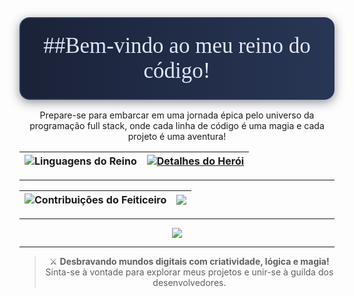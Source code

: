 <div align="center">

<!-- Adiciona EB Garamond via Google Fonts -->
<link href="https://fonts.googleapis.com/css2?family=EB+Garamond:wght@700&display=swap" rel="stylesheet">

<!-- Box estilizada para o título -->
<div style="
  font-family: 'EB Garamond', serif;
  font-size: 2.5em;
  background: linear-gradient(90deg, #1a2238 0%, #283655 100%);
  color: #e0e6f7;
  border-radius: 16px;
  padding: 24px 32px;
  margin-bottom: 16px;
  box-shadow: 0 4px 16px #1a223880;
  border: 2px solid #283655;
  display: inline-block;
">
##Bem-vindo ao meu reino do código!

</div>
Prepare-se para embarcar em uma jornada épica pelo universo da programação full stack, onde cada linha de código é uma magia e cada projeto é uma aventura!

<br/>

<div align="center">

| ![Linguagens do Reino](https://github.com/Mvapmarcus/ReadmeGithub/blob/c851b510c1d7b98ad501930a75cf6018a27b9138/github_image/20250806_1339_Desenvolvedor%20M%C3%ADstico%20Noturno_remix_01k203xeeqey4b3eps092avyd3.png) | [![Detalhes do Herói](http://github-profile-summary-cards.vercel.app/api/cards/profile-details?username=SEU_USUARIO&theme=midnight_purple)](https://github.com/vn7n24fzkq/github-profile-summary-cards) |
| ----------- | ----------- |

<hr/>

| ![Contribuições do Feiticeiro](https://github-contributor-stats.vercel.app/api?username=SEU_USUARIO&limit=5&theme=midnight-purple&combine_all_yearly_contributions=true&hide_border=true) | <img src="https://user-images.githubusercontent.com/74038190/212750155-3ceddfbd-19d3-40a3-87af-8d329c8323c4.gif"> |
| ----------- | ----------- |

<hr/>

<div align="center">
  <a href="https://skillicons.dev">
    <img src="https://skillicons.dev/icons?i=git,javascript,typescript,react,nodejs,python,java,postgresql,azure,linux,vue,materialui,cypress,selenium,arduino" />
  </a>
  <br />
</div>

</div>

---

> ⚔️ **Desbravando mundos digitais com criatividade, lógica e magia!**  
> Sinta-se à vontade para explorar meus projetos e unir-se à guilda dos desenvolvedores.
